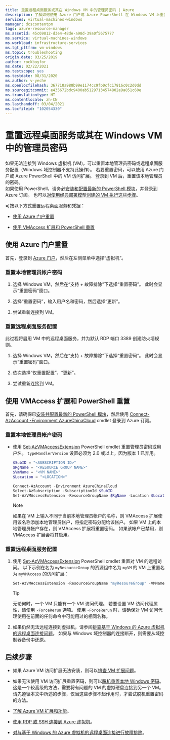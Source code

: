 ```yaml
---
title: 重置远程桌面服务或其在 Windows VM 中的管理员密码 | Azure
description: 了解如何使用 Azure 门户或 Azure PowerShell 在 Windows VM 上重置帐户密码或远程桌面服务。
services: virtual-machines-windows
manager: dcscontentpm
tags: azure-resource-manager
ms.assetid: 45c69812-d3e4-48de-a98d-39a0f5675777
ms.service: virtual-machines-windows
ms.workload: infrastructure-services
ms.tgt_pltfrm: vm-windows
ms.topic: troubleshooting
origin.date: 03/25/2019
author: rockboyfor
ms.date: 02/22/2021
ms.testscope: yes
ms.testdate: 08/31/2020
ms.author: v-yeche
ms.openlocfilehash: 367710a980b99e1174cc9fb0cfc17816c0c2d0dd
ms.sourcegitcommit: e435672bdc9400ab51297134574802e9a851c60e
ms.translationtype: HT
ms.contentlocale: zh-CN
ms.lasthandoff: 03/04/2021
ms.locfileid: "102054330"
---
```

# <a name="reset-remote-desktop-services-or-its-administrator-password-in-a-windows-vm"></a>重置远程桌面服务或其在 Windows VM 中的管理员密码
如果无法连接到 Windows 虚拟机 (VM)，可以重置本地管理员密码或远程桌面服务配置（Windows 域控制器不支持此操作）。 若要重置密码，可以使用 Azure 门户或 Azure PowerShell 中的 VM 访问扩展。 登录到 VM 后，重置该本地管理员的密码。  
如果使用 PowerShell，请务必[安装和配置最新的 PowerShell 模块](https://docs.microsoft.com/powershell/azure/)，并登录到 Azure 订阅。 也可以[对使用经典部署模型创建的 VM 执行这些步骤](https://docs.microsoft.com/previous-versions/azure/virtual-machines/windows/classic/reset-rdp)。

可按以下方式重置远程桌面服务和凭据：

- [使用 Azure 门户重置](#reset-by-using-the-azure-portal)

- [使用 VMAccess 扩展和 PowerShell 重置](#reset-by-using-the-vmaccess-extension-and-powershell)

## <a name="reset-by-using-the-azure-portal"></a>使用 Azure 门户重置

首先，登录到 [Azure 门户](https://portal.azure.cn)，然后在左侧菜单中选择“虚拟机”。 

### <a name="reset-the-local-administrator-account-password"></a>**重置本地管理员帐户密码**

1. 选择 Windows VM，然后在“支持 + 故障排除”下选择“重置密码”。 此时会显示“重置密码”窗口。

2. 选择“重置密码”，输入用户名和密码，然后选择“更新”。 

3. 尝试重新连接到 VM。

### <a name="reset-the-remote-desktop-services-configuration"></a>**重置远程桌面服务配置**

此过程将启用 VM 中的远程桌面服务，并为默认 RDP 端口 3389 创建防火墙规则。

1. 选择 Windows VM，然后在“支持 + 故障排除”下选择“重置密码”。 此时会显示“重置密码”窗口。 

2. 依次选择“仅重置配置”、“更新”。 

3. 尝试重新连接到 VM。

## <a name="reset-by-using-the-vmaccess-extension-and-powershell"></a>使用 VMAccess 扩展和 PowerShell 重置

首先，请确保已[安装并配置最新的 PowerShell 模块](https://docs.microsoft.com/powershell/azure/)，然后使用 [Connect-AzAccount -Environment AzureChinaCloud](https://docs.microsoft.com/powershell/module/az.accounts/connect-azaccount) cmdlet 登录到 Azure 订阅。

### <a name="reset-the-local-administrator-account-password"></a>**重置本地管理员帐户密码**

- 使用 [Set-AzVMAccessExtension](https://docs.microsoft.com/powershell/module/az.compute/set-azvmaccessextension) PowerShell cmdlet 重置管理员密码或用户名。 `typeHandlerVersion` 设置必须为 2.0 或以上，因为版本 1 已弃用。 

    ```powershell
    $SubID = "<SUBSCRIPTION ID>" 
    $RgName = "<RESOURCE GROUP NAME>" 
    $VmName = "<VM NAME>" 
    $Location = "<LOCATION>" 

    Connect-AzAccount -Environment AzureChinaCloud 
    Select-AzSubscription -SubscriptionId $SubID 
    Set-AzVMAccessExtension -ResourceGroupName $RgName -Location $Location -VMName $VmName -Credential (get-credential) -typeHandlerVersion "2.0" -Name VMAccessAgent 
    ```

    > [!NOTE] 
    > 如果在 VM 上输入不同于当前本地管理员帐户的名称，则 VMAccess 扩展使用该名称添加本地管理员帐户，将指定密码分配给该帐户。 如果 VM 上的本地管理员帐户存在，则 VMAccess 扩展将重置密码。 如果该帐户已禁用，则 VMAccess 扩展会将其启用。

### <a name="reset-the-remote-desktop-services-configuration"></a>**重置远程桌面服务配置**

1. 使用 [Set-AzVMAccessExtension](https://docs.microsoft.com/powershell/module/az.compute/set-azvmaccessextension) PowerShell cmdlet 重置对 VM 的远程访问。 以下示例在名为 `myResourceGroup` 的资源组中名为 `myVM` 的 VM 上重置名为 `myVMAccess` 的访问扩展：

    ```powershell
    Set-AzVMAccessExtension -ResourceGroupName "myResoureGroup" -VMName "myVM" -Name "myVMAccess" -Location ChinaNorth -typeHandlerVersion "2.0" -ForceRerun
    ```

    > [!TIP]
    > 无论何时，一个 VM 只能有一个 VM 访问代理。 若要设置 VM 访问代理属性，请使用 `-ForceRerun` 选项。 使用 `-ForceRerun` 时，请确保对 VM 访问代理使用在前面的任何命令中可能用过的相同名称。

1. 如果仍然无法远程连接到虚拟机，请参阅[排查基于 Windows 的 Azure 虚拟机的远程桌面连接问题](troubleshoot-rdp-connection.md)。 如果与 Windows 域控制器的连接断开，则需要从域控制器备份中还原。

## <a name="next-steps"></a>后续步骤

- 如果 Azure VM 访问扩展无法安装，则可以[排查 VM 扩展问题](../extensions/troubleshoot.md?toc=%2fvirtual-machines%2fwindows%2ftoc.json)。

- 如果无法使用 VM 访问扩展重置密码，则可以[脱机重置本地 Windows 密码](reset-local-password-without-agent.md?toc=%2fvirtual-machines%2fwindows%2ftoc.json)。 这是一个较高级的方法，需要将有问题的 VM 的虚拟硬盘连接到另一个 VM。 请先遵循本文中所述的步骤，仅当这些步骤不起作用时，才尝试脱机重置密码的方法。

- [了解 Azure VM 扩展和功能](../extensions/features-windows.md)。

- [使用 RDP 或 SSH 连接到 Azure 虚拟机](https://docs.microsoft.com/previous-versions/azure/dn535788(v=azure.100))。

- [对与基于 Windows 的 Azure 虚拟机的远程桌面连接进行故障排除](troubleshoot-rdp-connection.md?toc=%2fvirtual-machines%2fwindows%2ftoc.json)。

<!--Update_Description: update meta properties, wording update, update link-->